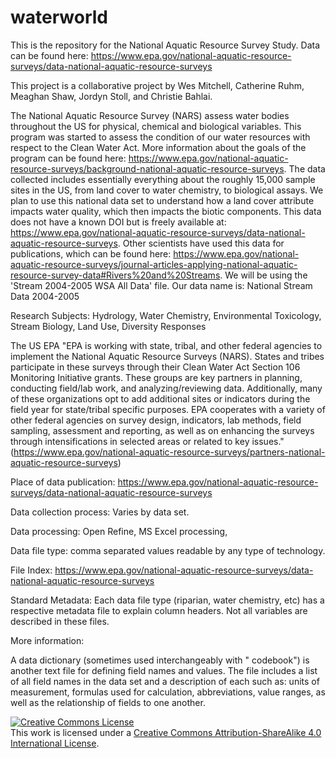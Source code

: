 # waterworld
This is the repository for the National Aquatic Resource Survey Study.
Data can be found here: https://www.epa.gov/national-aquatic-resource-surveys/data-national-aquatic-resource-surveys

This project is a collaborative project by Wes Mitchell, Catherine Ruhm, Meaghan Shaw, Jordyn Stoll, and Christie Bahlai. 

The National Aquatic Resource Survey (NARS) assess water bodies throughout the US for physical, chemical and biological variables. This program was started to assess the condition of our water resources with respect to the Clean Water Act. More information about the goals of the program can be found here: https://www.epa.gov/national-aquatic-resource-surveys/background-national-aquatic-resource-surveys. 
The data collected includes essentially everything about the roughly 15,000 sample sites in the US, from land cover to water chemistry, to biological assays. We plan to use this national data set to understand how a land cover attribute impacts water quality, which then impacts the biotic components. This data does not have a known DOI but is freely available at: https://www.epa.gov/national-aquatic-resource-surveys/data-national-aquatic-resource-surveys. Other scientists have used this data for publications, which can be found here: https://www.epa.gov/national-aquatic-resource-surveys/journal-articles-applying-national-aquatic-resource-survey-data#Rivers%20and%20Streams. 
We will be using the 'Stream 2004-2005 WSA All Data' file. Our data name is: National Stream Data 2004-2005

Research Subjects: Hydrology, Water Chemistry, Environmental Toxicology, Stream Biology, Land Use, Diversity Responses

The US EPA
"EPA is working with state, tribal, and other federal agencies to implement the National Aquatic Resource Surveys (NARS). States and tribes participate in these surveys through their Clean Water Act Section 106 Monitoring Initiative grants. These groups are key partners in planning, conducting field/lab work, and analyzing/reviewing data. Additionally, many of these organizations opt to add additional sites or indicators during the field year for state/tribal specific purposes. EPA cooperates with a variety of other federal agencies on survey design, indicators, lab methods, field sampling, assessment and reporting, as well as on enhancing the surveys through intensifications in selected areas or related to key issues." (https://www.epa.gov/national-aquatic-resource-surveys/partners-national-aquatic-resource-surveys)

Place of data publication: https://www.epa.gov/national-aquatic-resource-surveys/data-national-aquatic-resource-surveys

Data collection process: Varies by data set.

Data processing: Open Refine, MS Excel processing, 

Data file type: comma separated values readable by any type of technology.

File Index: https://www.epa.gov/national-aquatic-resource-surveys/data-national-aquatic-resource-surveys

Standard Metadata: Each data file type (riparian, water chemistry, etc) has a respective metadata file to explain column headers. Not all variables are described in these files. 

More information: 

A data dictionary (sometimes used interchangeably with " codebook") is another text file for defining field names and values. The file includes a list of all field names in the data set and a description of each such as: units of measurement, formulas used for calculation, abbreviations, value ranges, as well as the relationship of fields to one another.

<a rel="license" href="http://creativecommons.org/licenses/by-sa/4.0/"><img alt="Creative Commons License" style="border-width:0" src="https://i.creativecommons.org/l/by-sa/4.0/88x31.png" /></a><br />This work is licensed under a <a rel="license" href="http://creativecommons.org/licenses/by-sa/4.0/">Creative Commons Attribution-ShareAlike 4.0 International License</a>.


